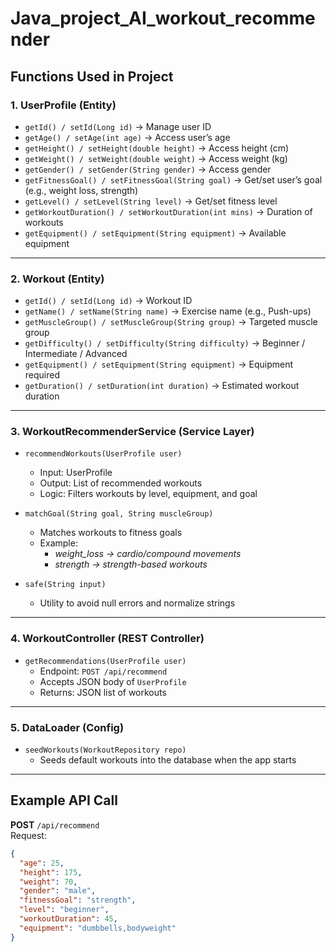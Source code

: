 # Java_project_AI_workout_recommender
##  Functions Used in Project

### 1. **UserProfile (Entity)**
- `getId() / setId(Long id)` → Manage user ID  
- `getAge() / setAge(int age)` → Access user’s age  
- `getHeight() / setHeight(double height)` → Access height (cm)  
- `getWeight() / setWeight(double weight)` → Access weight (kg)  
- `getGender() / setGender(String gender)` → Access gender  
- `getFitnessGoal() / setFitnessGoal(String goal)` → Get/set user’s goal (e.g., weight loss, strength)  
- `getLevel() / setLevel(String level)` → Get/set fitness level  
- `getWorkoutDuration() / setWorkoutDuration(int mins)` → Duration of workouts  
- `getEquipment() / setEquipment(String equipment)` → Available equipment  

---

### 2. **Workout (Entity)**
- `getId() / setId(Long id)` → Workout ID  
- `getName() / setName(String name)` → Exercise name (e.g., Push-ups)  
- `getMuscleGroup() / setMuscleGroup(String group)` → Targeted muscle group  
- `getDifficulty() / setDifficulty(String difficulty)` → Beginner / Intermediate / Advanced  
- `getEquipment() / setEquipment(String equipment)` → Equipment required  
- `getDuration() / setDuration(int duration)` → Estimated workout duration  

---

### 3. **WorkoutRecommenderService (Service Layer)**
- `recommendWorkouts(UserProfile user)`  
  - Input: UserProfile  
  - Output: List of recommended workouts  
  - Logic: Filters workouts by level, equipment, and goal  

- `matchGoal(String goal, String muscleGroup)`  
  - Matches workouts to fitness goals  
  - Example:  
    - *weight_loss → cardio/compound movements*  
    - *strength → strength-based workouts*  

- `safe(String input)`  
  - Utility to avoid null errors and normalize strings  

---

### 4. **WorkoutController (REST Controller)**
- `getRecommendations(UserProfile user)`  
  - Endpoint: `POST /api/recommend`  
  - Accepts JSON body of `UserProfile`  
  - Returns: JSON list of workouts  

---

### 5. **DataLoader (Config)**
- `seedWorkouts(WorkoutRepository repo)`  
  - Seeds default workouts into the database when the app starts  

---

##  Example API Call
**POST** `/api/recommend`  
Request:
```json
{
  "age": 25,
  "height": 175,
  "weight": 70,
  "gender": "male",
  "fitnessGoal": "strength",
  "level": "beginner",
  "workoutDuration": 45,
  "equipment": "dumbbells,bodyweight"
}
